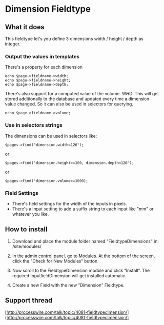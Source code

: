 
# Dimension Fieldtype

## What it does

This fieldtype let's you define 3 dimensions width / height / depth as integer.

### Output the values in templates

There's a property for each dimension

```
echo $page->fieldname->width;
echo $page->fieldname->height;
echo $page->fieldname->depth;
```

There's also support for a computed value of the volume. W*H*D. This will get stored additionally
to the database and updated every time a dimension value changed. So it can also be used in selectors for querying.

```
echo $page->fieldname->volume;
```

### Use in selectors strings

The dimensions can be used in selectors like:

`$pages->find("dimension.width=120");`

or

`$pages->find("dimension.height>=100, dimension.depth<120");`

or

`$pages->find("dimension.volume>=1000);`

### Field Settings

* There's field settings for the width of the inputs in pixels.
* There's a input setting to add a suffix string to each input like "mm" or whatever you like.


## How to install

1. Download and place the module folder named "FieldtypeDimensions" in:
/site/modules/

2. In the admin control panel, go to Modules. At the bottom of the
screen, click the "Check for New Modules" button.

3. Now scroll to the FieldtypeDimension module and click "Install". The required InputfieldDimension will get installed automatic.

4. Create a new Field with the new "Dimension" Fieldtype.

## Support thread

[http://processwire.com/talk/topic/4081-fieldtypedimension/](http://processwire.com/talk/topic/4081-fieldtypedimension/)
